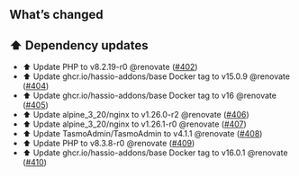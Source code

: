 ## What’s changed

## ⬆️ Dependency updates

- ⬆️ Update PHP to v8.2.19-r0 @renovate ([#402](https://github.com/hassio-addons/addon-tasmoadmin/pull/402))
- ⬆️ Update ghcr.io/hassio-addons/base Docker tag to v15.0.9 @renovate ([#404](https://github.com/hassio-addons/addon-tasmoadmin/pull/404))
- ⬆️ Update ghcr.io/hassio-addons/base Docker tag to v16 @renovate ([#405](https://github.com/hassio-addons/addon-tasmoadmin/pull/405))
- ⬆️ Update alpine_3_20/nginx to v1.26.0-r2 @renovate ([#406](https://github.com/hassio-addons/addon-tasmoadmin/pull/406))
- ⬆️ Update alpine_3_20/nginx to v1.26.1-r0 @renovate ([#407](https://github.com/hassio-addons/addon-tasmoadmin/pull/407))
- ⬆️ Update TasmoAdmin/TasmoAdmin to v4.1.1 @renovate ([#408](https://github.com/hassio-addons/addon-tasmoadmin/pull/408))
- ⬆️ Update PHP to v8.3.8-r0 @renovate ([#409](https://github.com/hassio-addons/addon-tasmoadmin/pull/409))
- ⬆️ Update ghcr.io/hassio-addons/base Docker tag to v16.0.1 @renovate ([#410](https://github.com/hassio-addons/addon-tasmoadmin/pull/410))
